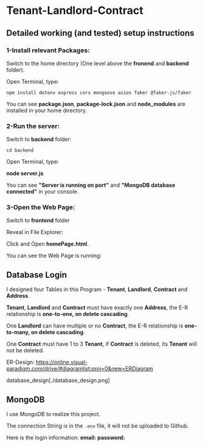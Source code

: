 # Tenant-Landlord-Contract


## Detailed working (and tested) setup instructions


### 1-Install relevant Packages:

Switch to the home directory (One level above the **fronend** and **backend** folder).

Open Terminal, type:

`npm install dotenv express cors mongoose axios faker @faker-js/faker`

You can see **package.json**, **package-lock.json** and **node_modules** 
are installed in your home directory.

### 2-Run the server:

Switch to **backend** folder:

`cd backend`

Open Terminal, type:

**node server.js**

You can see **"Server is running on port"** and 
**"MongoDB database connected"** in your console.

### 3-Open the Web Page:

Switch to **frontend** folder

Reveal in File Explorer:

Click and Open **homePage.html**.

You can see the Web Page is running:


## Database Login

I designed four Tables in this Program - 
**Tenant**, **Landlord**, **Contract** and **Address**.

**Tenant**, **Landlord** and **Contract** must have exactly one **Address**,
the E-R relationship is **one-to-one, on delete cascading**.

One **Landlord** can have multiple or no **Contract**,
the E-R relationship is **one-to-many, on delete cascading**.

One **Contract** must have 1 to 3 **Tenant**, 
if **Contract** is deleted, its **Tenant** will not be deleted. 

ER-Design:
https://online.visual-paradigm.com/drive/#diagramlist:proj=0&new=ERDiagram

database_design[./database_design.png]


## MongoDB

I use MongoDB to realize this project.

The connection String is in the `.env` file, it will not be uploaded to Github.

Here is the login information:
    **email:**
    **password:**